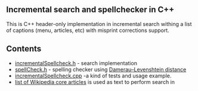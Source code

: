 ## Incremental search and spellchecker in C++

This is C++ header-only implementation in incremental search withing a list of captions (menu, articles, etc) with misprint corrections support. 

## Contents

 * [incrementalSpellcheck.h](https://github.com/victor-istomin/incrementalSpellcheck/blob/master/incrementalSpellcheck/incrementalSpellcheck.h) - search implementation
 * [spellCheck.h](https://github.com/victor-istomin/incrementalSpellcheck/blob/master/incrementalSpellcheck/SpellCheck.h) - spelling checker using [Damerau–Levenshtein distance](https://en.wikipedia.org/wiki/Damerau%E2%80%93Levenshtein_distance)
 * [incrementalSpellcheck.cpp](https://github.com/victor-istomin/incrementalSpellcheck/blob/master/incrementalSpellcheck/incrementalSpellcheck.cpp)  -a kind of tests and usage example.
 * [list of Wikipedia core articles](https://github.com/victor-istomin/incrementalSpellcheck/blob/master/incrementalSpellcheck/wikipedia.txt) is used as text to perform search in
